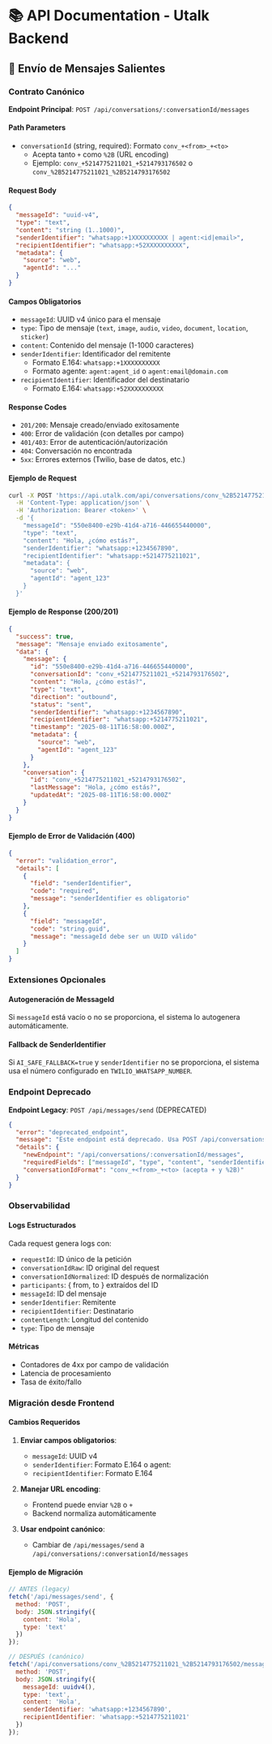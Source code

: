 # 📚 API Documentation - Utalk Backend

## 🔄 Envío de Mensajes Salientes

### Contrato Canónico

**Endpoint Principal**: `POST /api/conversations/:conversationId/messages`

#### Path Parameters
- `conversationId` (string, required): Formato `conv_+<from>_+<to>`
  - Acepta tanto `+` como `%2B` (URL encoding)
  - Ejemplo: `conv_+5214775211021_+5214793176502` o `conv_%2B5214775211021_%2B5214793176502`

#### Request Body
```json
{
  "messageId": "uuid-v4",
  "type": "text",
  "content": "string (1..1000)",
  "senderIdentifier": "whatsapp:+1XXXXXXXXXX | agent:<id|email>",
  "recipientIdentifier": "whatsapp:+52XXXXXXXXXX",
  "metadata": {
    "source": "web",
    "agentId": "..."
  }
}
```

#### Campos Obligatorios
- `messageId`: UUID v4 único para el mensaje
- `type`: Tipo de mensaje (`text`, `image`, `audio`, `video`, `document`, `location`, `sticker`)
- `content`: Contenido del mensaje (1-1000 caracteres)
- `senderIdentifier`: Identificador del remitente
  - Formato E.164: `whatsapp:+1XXXXXXXXXX`
  - Formato agente: `agent:agent_id` o `agent:email@domain.com`
- `recipientIdentifier`: Identificador del destinatario
  - Formato E.164: `whatsapp:+52XXXXXXXXXX`

#### Response Codes
- `201/200`: Mensaje creado/enviado exitosamente
- `400`: Error de validación (con detalles por campo)
- `401/403`: Error de autenticación/autorización
- `404`: Conversación no encontrada
- `5xx`: Errores externos (Twilio, base de datos, etc.)

#### Ejemplo de Request
```bash
curl -X POST 'https://api.utalk.com/api/conversations/conv_%2B5214775211021_%2B5214793176502/messages' \
  -H 'Content-Type: application/json' \
  -H 'Authorization: Bearer <token>' \
  -d '{
    "messageId": "550e8400-e29b-41d4-a716-446655440000",
    "type": "text",
    "content": "Hola, ¿cómo estás?",
    "senderIdentifier": "whatsapp:+1234567890",
    "recipientIdentifier": "whatsapp:+5214775211021",
    "metadata": {
      "source": "web",
      "agentId": "agent_123"
    }
  }'
```

#### Ejemplo de Response (200/201)
```json
{
  "success": true,
  "message": "Mensaje enviado exitosamente",
  "data": {
    "message": {
      "id": "550e8400-e29b-41d4-a716-446655440000",
      "conversationId": "conv_+5214775211021_+5214793176502",
      "content": "Hola, ¿cómo estás?",
      "type": "text",
      "direction": "outbound",
      "status": "sent",
      "senderIdentifier": "whatsapp:+1234567890",
      "recipientIdentifier": "whatsapp:+5214775211021",
      "timestamp": "2025-08-11T16:58:00.000Z",
      "metadata": {
        "source": "web",
        "agentId": "agent_123"
      }
    },
    "conversation": {
      "id": "conv_+5214775211021_+5214793176502",
      "lastMessage": "Hola, ¿cómo estás?",
      "updatedAt": "2025-08-11T16:58:00.000Z"
    }
  }
}
```

#### Ejemplo de Error de Validación (400)
```json
{
  "error": "validation_error",
  "details": [
    {
      "field": "senderIdentifier",
      "code": "required",
      "message": "senderIdentifier es obligatorio"
    },
    {
      "field": "messageId",
      "code": "string.guid",
      "message": "messageId debe ser un UUID válido"
    }
  ]
}
```

### Extensiones Opcionales

#### Autogeneración de MessageId
Si `messageId` está vacío o no se proporciona, el sistema lo autogenera automáticamente.

#### Fallback de SenderIdentifier
Si `AI_SAFE_FALLBACK=true` y `senderIdentifier` no se proporciona, el sistema usa el número configurado en `TWILIO_WHATSAPP_NUMBER`.

### Endpoint Deprecado

**Endpoint Legacy**: `POST /api/messages/send` (DEPRECATED)

```json
{
  "error": "deprecated_endpoint",
  "message": "Este endpoint está deprecado. Usa POST /api/conversations/:conversationId/messages",
  "details": {
    "newEndpoint": "/api/conversations/:conversationId/messages",
    "requiredFields": ["messageId", "type", "content", "senderIdentifier", "recipientIdentifier"],
    "conversationIdFormat": "conv_+<from>_+<to> (acepta + y %2B)"
  }
}
```

### Observabilidad

#### Logs Estructurados
Cada request genera logs con:
- `requestId`: ID único de la petición
- `conversationIdRaw`: ID original del request
- `conversationIdNormalized`: ID después de normalización
- `participants`: { from, to } extraídos del ID
- `messageId`: ID del mensaje
- `senderIdentifier`: Remitente
- `recipientIdentifier`: Destinatario
- `contentLength`: Longitud del contenido
- `type`: Tipo de mensaje

#### Métricas
- Contadores de 4xx por campo de validación
- Latencia de procesamiento
- Tasa de éxito/fallo

### Migración desde Frontend

#### Cambios Requeridos
1. **Enviar campos obligatorios**:
   - `messageId`: UUID v4
   - `senderIdentifier`: Formato E.164 o agent:
   - `recipientIdentifier`: Formato E.164

2. **Manejar URL encoding**:
   - Frontend puede enviar `%2B` o `+`
   - Backend normaliza automáticamente

3. **Usar endpoint canónico**:
   - Cambiar de `/api/messages/send` a `/api/conversations/:conversationId/messages`

#### Ejemplo de Migración
```javascript
// ANTES (legacy)
fetch('/api/messages/send', {
  method: 'POST',
  body: JSON.stringify({
    content: 'Hola',
    type: 'text'
  })
});

// DESPUÉS (canónico)
fetch('/api/conversations/conv_%2B5214775211021_%2B5214793176502/messages', {
  method: 'POST',
  body: JSON.stringify({
    messageId: uuidv4(),
    type: 'text',
    content: 'Hola',
    senderIdentifier: 'whatsapp:+1234567890',
    recipientIdentifier: 'whatsapp:+5214775211021'
  })
});
```